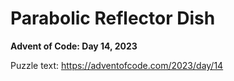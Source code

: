 # Parabolic Reflector Dish

**Advent of Code: Day 14, 2023**

Puzzle text: <https://adventofcode.com/2023/day/14>
